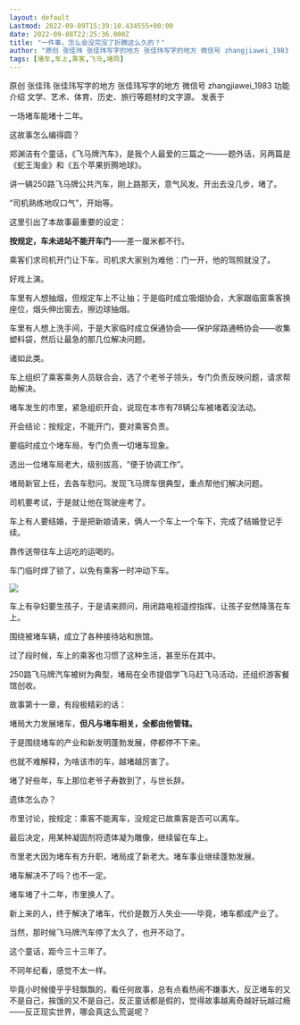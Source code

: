 ```yaml
---
layout: default
Lastmod: 2022-09-09T15:39:10.434555+00:00
date: 2022-09-08T22:25:36.000Z
title: "一件事，怎么会没完没了折腾这么久的？"
author: "原创 张佳玮 张佳玮写字的地方 张佳玮写字的地方 微信号 zhangjiawei_1983 功能介绍 文学、艺术、体育、历史、旅行等题材的文字源。…"
tags: [堵车,车上,乘客,飞马,堵局]
---
```


原创 张佳玮 张佳玮写字的地方 张佳玮写字的地方 微信号 zhangjiawei\_1983 功能介绍 文学、艺术、体育、历史、旅行等题材的文字源。 发表于  

一场堵车能堵十二年。

这故事怎么编得圆？

郑渊洁有个童话，《飞马牌汽车》，是我个人最爱的三篇之一——题外话，另两篇是《蛇王淘金》和《五个苹果折腾地球》。

讲一辆250路飞马牌公共汽车，刚上路那天，意气风发。开出去没几步，堵了。

“司机熟练地叹口气”，开始等。

这里引出了本故事最重要的设定：

**按规定，车未进站不能开车门**——差一厘米都不行。

乘客们求司机开门让下车，司机求大家别为难他：门一开，他的驾照就没了。

好戏上演。

车里有人想抽烟，但规定车上不让抽；于是临时成立吸烟协会，大家跟临窗乘客换座位，烟头伸出窗去，擦边球抽烟。

车里有人想上洗手间，于是大家临时成立保通协会——保护尿路通畅协会——收集塑料袋，然后让最急的那几位解决问题。

诸如此类。

车上组织了乘客乘务人员联合会，选了个老爷子领头，专门负责反映问题，请求帮助解决。

堵车发生的市里，紧急组织开会，说现在本市有78辆公车被堵着没法动。

开会结论：按规定，不能开门，要对乘客负责。

要临时成立个堵车局，专门负责一切堵车现象。

选出一位堵车局老大，级别拔高，“便于协调工作”。

堵局新官上任，去各车慰问。发现飞马牌车很典型，重点帮他们解决问题。  

司机要考试，于是就让他在驾驶座考了。

车上有人要结婚，于是把新娘请来，俩人一个车上一个车下，完成了结婚登记手续。

靠传送带往车上运吃的运喝的。

车门临时焊了锁了，以免有乘客一时冲动下车。

![](https://images.weserv.nl/?url=https%3A//mmbiz.qpic.cn/mmbiz_jpg/ichVicSguPRLk0IzBaicMxyUFknaRwfPO5TecGicoldqqyyOSP9v6PFeEV47gh1SFicMfqkBIX7VTIDbLsKRAuukGibw/640%3Fwx_fmt%3Djpeg)

车上有孕妇要生孩子，于是请来顾问，用闭路电视遥控指挥，让孩子安然降落在车上。

围绕被堵车辆，成立了各种接待站和旅馆。

过了段时候，车上的乘客也习惯了这种生活，甚至乐在其中。

250路飞马牌汽车被树为典型，堵局在全市提倡学飞马赶飞马活动，还组织游客餐馆创收。

故事第十一章，有段极精彩的话：

堵局大力发展堵车，**但凡与堵车相关，全都由他管辖。**

于是围绕堵车的产业和新发明蓬勃发展，停都停不下来。

也就不难解释，为啥该市的车，越堵越厉害了。

堵了好些年，车上那位老爷子寿数到了，与世长辞。

遗体怎么办？

市里讨论，按规定：乘客不能离车，没规定已故乘客是否可以离车。

最后决定，用某种凝固剂将遗体凝为雕像，继续留在车上。

市里老大因为堵车有方升职，堵局成了新老大。堵车事业继续蓬勃发展。

堵车解决不了吗？也不一定。

堵车堵了十二年，市里换人了。

新上来的人，终于解决了堵车，代价是数万人失业——毕竟，堵车都成产业了。

当然，那时候飞马牌汽车停了太久了，也开不动了。

这个童话，距今三十三年了。

不同年纪看，感觉不太一样。

毕竟小时候傻乎乎轻飘飘的，看任何故事，总有点看热闹不嫌事大，反正堵车的又不是自己，挨饿的又不是自己，反正童话都是假的，觉得故事越离奇越好玩越过瘾——反正现实世界，哪会真这么荒诞呢？

‍

